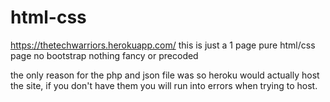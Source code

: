 # html-css
https://thetechwarriors.herokuapp.com/
this is just a 1 page pure html/css page no bootstrap nothing fancy or precoded

the only reason for the php and json file was so heroku would actually host the site,
if you don't have them you will run into errors when trying to host.
